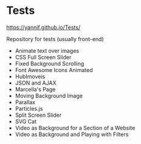 # Tests 
https://yannif.github.io/Tests/

Repository for tests (usually front-end)
- Animate text over images
- CSS Full Screen Slider
- Fixed Background Scrolling
- Font Awesome Icons Animated
- HubImoveis
- JSON and AJAX
- Marcella's Page
- Moving Background Image
- Parallax
- Particles.js
- Split Screen Slider
- SVG Cat
- Video as Background for a Section of a Website
- Video as Background and Playing with Filters

